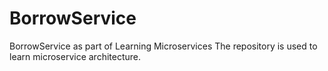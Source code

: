 # BorrowService
BorrowService as part of Learning Microservices
The repository is used to learn microservice architecture. 

